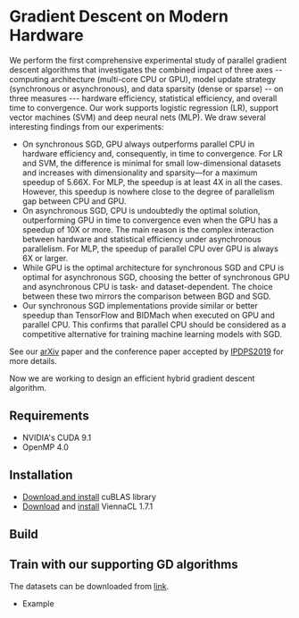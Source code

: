 # Gradient Descent on Modern Hardware
We perform the first comprehensive experimental study of parallel gradient descent algorithms that investigates the combined impact of three axes -- computing architecture (multi-core CPU or GPU), model update strategy (synchronous or asynchronous), and data sparsity (dense or sparse) -- on three measures --- hardware efficiency, statistical efficiency, and overall time to convergence. Our work supports logistic regression (LR), support vector machines (SVM) and deep neural nets (MLP). We draw several interesting findings from our experiments:
- On synchronous SGD, GPU always outperforms parallel CPU in hardware efficiency and, consequently, in time to
convergence. For LR and SVM, the difference is minimal for small low-dimensional datasets and increases with
dimensionality and sparsity—for a maximum speedup of 5.66X. For MLP, the speedup is at least 4X in all the cases.
However, this speedup is nowhere close to the degree of parallelism gap between CPU and GPU.
- On asynchronous SGD, CPU is undoubtedly the optimal solution, outperforming GPU in time to convergence even
when the GPU has a speedup of 10X or more. The main reason is the complex interaction between hardware and
statistical efficiency under asynchronous parallelism. For MLP, the speedup of parallel CPU over GPU is always 6X
or larger.
- While GPU is the optimal architecture for synchronous SGD and CPU is optimal for asynchronous SGD, choosing
the better of synchronous GPU and asynchronous CPU is task- and dataset-dependent. The choice between these two
mirrors the comparison between BGD and SGD.
- Our synchronous SGD implementations provide similar or better speedup than TensorFlow and BIDMach when executed on GPU and parallel CPU. This confirms that parallel CPU should be considered as a competitive alternative for
training machine learning models with SGD.


See our [arXiv](https://arxiv.org/abs/1802.08800) paper and the conference paper accepted by [IPDPS2019](http://www.ipdps.org/) for more details. 

Now we are working to design an efficient hybrid gradient descent algorithm.

## Requirements
- NVIDIA's CUDA 9.1
- OpenMP 4.0

## Installation
- [Download and install](https://developer.nvidia.com/cublas) cuBLAS library 
- [Download](http://viennacl.sourceforge.net/viennacl-download.html) and [install](http://viennacl.sourceforge.net/doc/manual-installation.html) ViennaCL 1.7.1

## Build


## Train with our supporting GD algorithms
The datasets can be downloaded from [link](https://www.csie.ntu.edu.tw/~cjlin/libsvmtools/datasets/).
- Example
